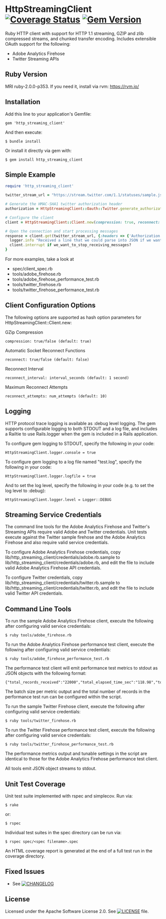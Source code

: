 # HttpStreamingClient [![Coverage Status](https://coveralls.io/repos/adobe-research/http_streaming_client/badge.png)](https://coveralls.io/r/adobe-research/http_streaming_client) [![Gem Version](https://badge.fury.io/rb/http_streaming_client.png)](http://badge.fury.io/rb/http_streaming_client)

Ruby HTTP client with support for HTTP 1.1 streaming, GZIP and zlib compressed streams, and chunked transfer encoding. Includes extensible OAuth support for the following:

* Adobe Analytics Firehose
* Twitter Streaming APIs

## Ruby Version

MRI ruby-2.0.0-p353. If you need it, install via rvm: https://rvm.io/

## Installation

Add this line to your application's Gemfile:

    gem 'http_streaming_client'

And then execute:

    $ bundle install

Or install it directly via gem with:

    $ gem install http_streaming_client

## Simple Example

```ruby
require 'http_streaming_client'

twitter_stream_url = "https://stream.twitter.com/1.1/statuses/sample.json"

# Generate the HMAC-SHA1 twitter authorization header
authorization = HttpStreamingClient::Oauth::Twitter.generate_authorization(twitter_stream_url, "get", {}, OAUTH_CONSUMER_KEY, OAUTH_CONSUMER_SECRET, OAUTH_TOKEN, OAUTH_TOKEN_SECRET)

# Configure the client
client = HttpStreamingClient::Client.new(compression: true, reconnect: true, reconnect_interval: 10, reconnect_attempts: 60)

# Open the connection and start processing messages
response = client.get(twitter_stream_url, {:headers => {'Authorization' => "#{authorization}" }}) { |line|
  logger.info "Received a line that we could parse into JSON if we want: #{line}"
  client.interrupt if we_want_to_stop_receiving_messages?
}
```

For more examples, take a look at

* spec/client_spec.rb
* tools/adobe_firehose.rb
* tools/adobe_firehose_performance_test.rb
* tools/twitter_firehose.rb
* tools/twitter_firehose_performance_test.rb

## Client Configuration Options

The following options are supported as hash option parameters for HttpStreamingClient::Client.new:

GZip Compression

    compression: true/false (default: true)

Automatic Socket Reconnect Functions

    reconnect: true/false (default: false)

Reconnect Interval

    reconnect_interval: interval_seconds (default: 1 second)

Maximum Reconnect Attempts

    reconnect_attempts: num_attempts (default: 10)

## Logging

HTTP protocol trace logging is available as :debug level logging. The gem supports configurable logging to both STDOUT and a log file, and includes a Railtie to use Rails.logger when the gem is included in a Rails application.

To configure gem logging to STDOUT, specify the following in your code:

    HttpStreamingClient.logger.console = true

To configure gem logging to a log file named "test.log", specify the following in your code:

    HttpStreamingClient.logger.logfile = true

And to set the log level, specify the following in your code (e.g. to set the log level to :debug):

    HttpStreamingClient.logger.level = Logger::DEBUG

## Streaming Service Credentials

The command line tools for the Adobe Analytics Firehose and Twitter's Streaming APIs require valid Adobe and Twitter credentials. Unit tests execute against the Twitter sample firehose and the Adobe Analytics Firehose and also require valid service credentials.

To configure Adobe Analytics Firehose credentials, copy lib/http_streaming_client/credentials/adobe.rb.sample to lib/http_streaming_client/credentials/adobe.rb, and edit the file to include valid Adobe Analytics Firehose API credentials.

To configure Twitter credentials, copy lib/http_streaming_client/credentials/twitter.rb.sample to lib/http_streaming_client/credentials/twitter.rb, and edit the file to include valid Twitter API credentials.

## Command Line Tools

To run the sample Adobe Analytics Firehose client, execute the following after configuring valid service credentials:

    $ ruby tools/adobe_firehose.rb

To run the Adobe Analytics Firehose performance test client, execute the following after configuring valid service credentials:

    $ ruby tools/adobe_firehose_performance_test.rb

The performance test client will emit performance test metrics to stdout as JSON objects with the following format:

    {"total_records_received":"22000","total_elapsed_time_sec":"118.98","total_records_per_sec":"184.9","total_kbytes_per_sec":"307.5","interval_records_received":1000,"interval_elapsed_time_sec":"5.0","interval_records_per_sec":"200.15","interval_kbytes_per_sec":"331.89"}

The batch size per metric output and the total number of records in the performance test run can be configured within the script.

To run the sample Twitter Firehose client, execute the following after configuring valid service credentials:

    $ ruby tools/twitter_firehose.rb

To run the Twitter Firehose performance test client, execute the following after configuring valid service credentials:

    $ ruby tools/twitter_firehose_performance_test.rb

The performance metrics output and tunable settings in the script are identical to those for the Adobe Analytics Firehose performance test client.

All tools emit JSON object streams to stdout.

## Unit Test Coverage

Unit test suite implemented with rspec and simplecov. Run via:

    $ rake
or:

    $ rspec

Individual test suites in the spec directory can be run via:

    $ rspec spec/<spec filename>.spec

An HTML coverage report is generated at the end of a full test run in the coverage directory.

## Fixed Issues

* See [![CHANGELOG](CHANGELOG)](CHANGELOG)

## License

Licensed under the Apache Software License 2.0. See [![LICENSE](LICENSE)](LICENSE) file.

